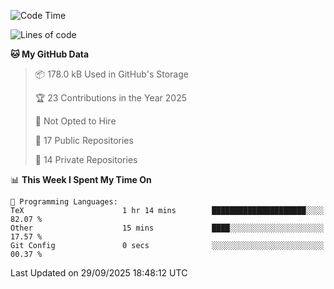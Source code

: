 <!--START_SECTION:waka-->
![Code Time](http://img.shields.io/badge/Code%20Time-1%2C134%20hrs%209%20mins-blue)

![Lines of code](https://img.shields.io/badge/From%20Hello%20World%20I%27ve%20Written-225.1%20thousand%20lines%20of%20code-blue)

**🐱 My GitHub Data** 

> 📦 178.0 kB Used in GitHub's Storage 
 > 
> 🏆 23 Contributions in the Year 2025
 > 
> 🚫 Not Opted to Hire
 > 
> 📜 17 Public Repositories 
 > 
> 🔑 14 Private Repositories 
 > 
📊 **This Week I Spent My Time On** 

```text
💬 Programming Languages: 
TeX                      1 hr 14 mins        █████████████████████░░░░   82.07 % 
Other                    15 mins             ████░░░░░░░░░░░░░░░░░░░░░   17.57 % 
Git Config               0 secs              ░░░░░░░░░░░░░░░░░░░░░░░░░   00.37 % 
```


 Last Updated on 29/09/2025 18:48:12 UTC
<!--END_SECTION:waka-->
